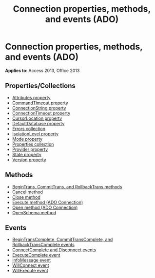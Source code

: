 ﻿---
title: Connection properties, methods, and events (ADO)
TOCTitle: Properties, Methods, and Events
ms:assetid: e78329a4-0b90-9ae5-f3d7-e56815a396fd
ms:mtpsurl: https://msdn.microsoft.com/library/JJ250174(v=office.15)
ms:contentKeyID: 48548407
ms.date: 09/18/2015
mtps_version: v=office.15
---

# Connection properties, methods, and events (ADO)

**Applies to**: Access 2013, Office 2013

## Properties/Collections

- [Attributes property](attributes-property-ado.md)
- [CommandTimeout property](commandtimeout-property-ado.md)
- [ConnectionString property](connectionstring-property-ado.md)
- [ConnectionTimeout property](connectiontimeout-property-ado.md)
- [CursorLocation property](cursorlocation-property-ado.md)
- [DefaultDatabase property](defaultdatabase-property-ado.md)
- [Errors collection](errors-collection-ado.md)
- [IsolationLevel property](isolationlevel-property-ado.md)
- [Mode property](mode-property-ado.md)
- [Properties collection](properties-collection-ado.md)
- [Provider property](provider-property-ado.md)
- [State property](state-property-ado.md)
- [Version property](version-property-ado.md)


## Methods

- [BeginTrans, CommitTrans, and RollbackTrans methods](begintrans-committrans-and-rollbacktrans-methods-ado.md)
- [Cancel method](cancel-method-ado.md)
- [Close method](close-method-ado.md)
- [Execute method (ADO Connection)](https://docs.microsoft.com/office/vba/access/concepts/miscellaneous/execute-method-ado-connection)
- [Open method (ADO Connection)](open-method-ado-connection.md)
- [OpenSchema method](openschema-method-ado.md)


## Events

- [BeginTransComplete, CommitTransComplete, and RollbackTransComplete events](begintranscomplete-committranscomplete-and-rollbacktranscomplete-events-ado.md)
- [ConnectComplete and Disconnect events](connectcomplete-and-disconnect-events-ado.md)
- [ExecuteComplete event](executecomplete-event-ado.md)
- [InfoMessage event](infomessage-event-ado.md)
- [WillConnect event](willconnect-event-ado.md)
- [WillExecute event](willexecute-event-ado.md)


